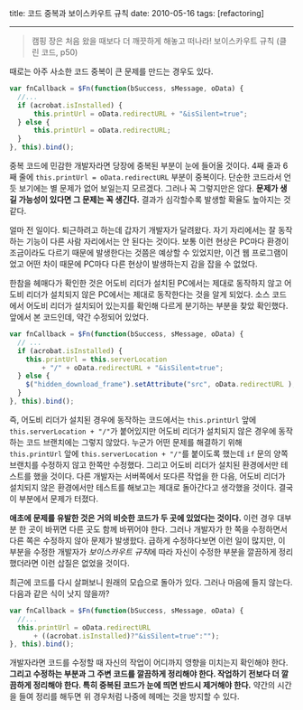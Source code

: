 title: 코드 중복과 보이스카우트 규칙
date: 2010-05-16
tags: [refactoring]

---
<blockquote class="blockquote-reverse">캠핑 장은 처음 왔을 때보다 더 깨끗하게 해놓고 떠나라!
보이스카우트 규칙 (클린 코드, p50)
</blockquote>

때로는 아주 사소한 코드 중복이 큰 문제를 만드는 경우도 있다.

```js
var fnCallback = $Fn(function(bSuccess, sMessage, oData) {
  //...
  if (acrobat.isInstalled) {
      this.printUrl = oData.redirectURL + "&isSilent=true";
  } else {
      this.printUrl = oData.redirectURL;
  }
}, this).bind();
```

중복 코드에 민감한 개발자라면 당장에 중복된 부분이 눈에 들어올 것이다. 4째 줄과 6째 줄에 `this.printUrl = oData.redirectURL` 부분이 중복이다. 단순한 코드라서 언듯 보기에는 별 문제가 없어 보일는지 모르겠다. 그러나 꼭 그렇지만은 않다. **문제가 생길 가능성이 있다면 그 문제는 꼭 생긴다.** 결과가 심각할수록 발생할 확율도 높아지는 것 같다.
<!--more-->

얼마 전 일이다. 퇴근하려고 하는데 갑자기 개발자가 달려왔다. 자기 자리에서는 잘 동작하는 기능이 다른 사람 자리에서는 안 된다는 것이다. 보통 이런 현상은 PC마다 환경이 조금이라도 다르기 때문에 발생한다는 것쯤은 예상할 수 있었지만, 이건 웹 프로그램이었고 어떤 차이 때문에 PC마다 다른 현상이 발생하는지 감을 잡을 수 없었다.

한참을 헤매다가 확인한 것은 어도비 리더가 설치된 PC에서는 제대로 동작하지 않고 어도비 리더가 설치되지 않은 PC에서는 제대로 동작한다는 것을 알게 되었다. 소스 코드에서 어도비 리더가 설치되어 있는지를 확인해 다르게 분기하는 부분을 찾았 확인했다. 앞에서 본 코드인데, 약간 수정되어 있었다.

```js
var fnCallback = $Fn(function(bSuccess, sMessage, oData) {
  // ...
  if (acrobat.isInstalled) {
    this.printUrl = this.serverLocation
        + "/" + oData.redirectURL + "&isSilent=true";
  } else {
    $("hidden_download_frame").setAttribute("src", oData.redirectURL );
  }
}, this).bind();
```

즉, 어도비 리더가 설치된 경우에 동작하는 코드에서는 `this.printUrl` 앞에 `this.serverLocation + "/"`가 붙어있지만 어도비 리더가 설치되지 않은 경우에 동작하는 코드 브랜치에는 그렇지 않았다. 누군가 어떤 문제를 해결하기 위해 `this.printUrl` 앞에 `this.serverLocation + "/"`를 붙이도록 했는데 `if` 문의 양쪽 브랜치를 수정하지 않고 한쪽만 수정했다. 그리고 어도비 리더가 설치된 환경에서만 테스트를 했을 것이다. 다른 개발자는 서버쪽에서 또다른 작업을 한 다음, 어도비 리더가 설치되지 않은 환경에서만 테스트를 해보고는 제대로 돌아간다고 생각했을 것이다. 결국 이 부분에서 문제가 터졌다.

**애초에 문제를 유발한 것은 거의 비슷한 코드가 두 곳에 있었다는 것이다.** 이런 경우 대부분 한 곳이 바뀌면 다른 곳도 함께 바뀌어야 한다. 그러나 개발자가 한 쪽을 수정하면서 다른 쪽은 수정하지 않아 문제가 발생핬다. 급하게 수정하다보면 이런 일이 많지만, 이 부분을 수정한 개발자가 *보이스카우트 규칙*에 따라 자신이 수정한 부분을 깔끔하게 정리했더라면 이런 삽질은 없었을 것이다.

최근에 코드를 다시 살펴보니 원래의 모습으로 돌아가 있다. 그러나 마음에 들지 않는다. 다음과 같은 식이 낫지 않을까?

```js
var fnCallback = $Fn(function(bSuccess, sMessage, oData) {
  //...
  this.printUrl = oData.redirectURL
      + ((acrobat.isInstalled)?"&isSilent=true":"");
}, this).bind();
```
개발자라면 코드를 수정할 때 자신의 작업이 어디까지 영향을 미치는지 확인해야 한다. **그리고 수정하는 부분과 그 주변 코드를 깔끔하게 정리해야 한다. 작업하기 전보다 더 깔끔하게 정리해야 한다. 특히 중복된 코드가 눈에 띄면 반드시 제거해야 한다.** 약간의 시간을 들여 정리를 해두면 위 경우처럼 나중에 헤메는 것을 방지할 수 있다.
